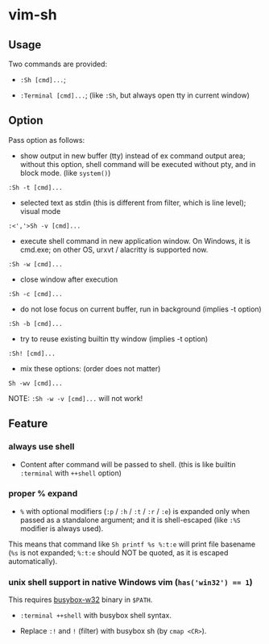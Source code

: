# vim-sh

## Usage
Two commands are provided:

- `:Sh [cmd]...`;

- `:Terminal [cmd]...`; (like `:Sh`, but always open tty in current window)

## Option
Pass option as follows:

- show output in new buffer (tty) instead of ex command output area; without
  this option, shell command will be executed without pty, and in block mode.
  (like `system()`)

```vim
:Sh -t [cmd]...
```

- selected text as stdin (this is different from filter, which is line level);
  visual mode

```vim
:<','>Sh -v [cmd]...
```

- execute shell command in new application window. On Windows, it is cmd.exe;
  on other OS, urxvt / alacritty is supported now.

```vim
:Sh -w [cmd]...
```

- close window after execution

```vim
:Sh -c [cmd]...
```

- do not lose focus on current buffer, run in background (implies -t option)

```vim
:Sh -b [cmd]...
```

- try to reuse existing builtin tty window (implies -t option)

```vim
:Sh! [cmd]...
```

- mix these options: (order does not matter)

```vim
Sh -wv [cmd]...
```

NOTE: `:Sh -w -v [cmd]...` will not work!

## Feature

### always use shell

- Content after command will be passed to shell. (this is like builtin
  `:terminal` with `++shell` option)

### proper % expand

- `%` with optional modifiers (`:p` / `:h` / `:t` / `:r` / `:e`) is expanded
  only when passed as a standalone argument; and it is shell-escaped (like
  `:%S` modifier is always used).

This means that command like `Sh printf %s %:t:e` will print file basename
(`%s` is not expanded; `%:t:e` should NOT be quoted, as it is escaped
automatically).

### unix shell support in native Windows vim (`has('win32') == 1`)

This requires [busybox-w32](https://frippery.org/busybox/) binary in `$PATH`.

- `:terminal ++shell` with busybox shell syntax.

- Replace `:!` and `!` (filter) with busybox sh (by `cmap <CR>`).
